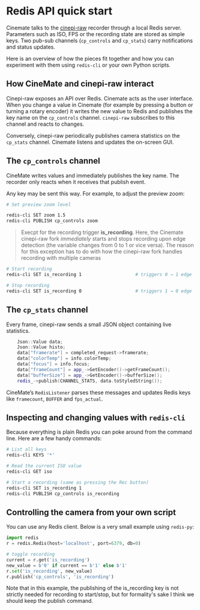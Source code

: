 # Redis API quick start

Cinemate talks to the [cinepi-raw](https://github.com/Tiramisioux/cinepi-raw/tree/rpicam-apps_1.7_custom_encoder) recorder through a local Redis server. Parameters such as ISO, FPS or the recording state are stored as simple keys. Two pub-sub channels (`cp_controls` and `cp_stats`) carry notifications and status updates.

Here is an overview of how the pieces fit together and how you can experiment with them using `redis-cli` or your own Python scripts.

## How CineMate and cinepi-raw interact

Cinepi-raw exposes an API over Redis. Cinemate acts as the user interface. When you change a value in Cinemate (for example by pressing a button or turning a rotary encoder) it writes the new value to Redis and publishes the key name on the `cp_controls` channel. `cinepi-raw` subscribes to this channel and reacts to changes.

Conversely, cinepi-raw periodically publishes camera statistics on the `cp_stats` channel. Cinemate listens and updates the on-screen GUI.

## The `cp_controls` channel

CineMate writes values and immediately publishes the key name. The recorder only reacts when it receives that publish event. 

Any key may be sent this way. For example, to adjust the preview zoom:

```bash
# Set preview zoom level

redis-cli SET zoom 1.5
redis-cli PUBLISH cp_controls zoom
```

>Execpt for the recording trigger __is_recording__. Here, the Cinemate cinepi-raw fork _immediately_ starts and stops recording upon edge detection (the variable changes from 0 to 1 or vice versa). The reason  for this exception has to do with how the cinepi-raw fork handles recording with multiple cameras


```bash
# Start recording
redis-cli SET is_recording 1                    # triggers 0 → 1 edge

# Stop recording
redis-cli SET is_recording 0                    # triggers 1 → 0 edge
```




## The `cp_stats` channel

Every frame, cinepi-raw sends a small JSON object containing live statistics. 

```cpp
    Json::Value data;
    Json::Value histo;
    data["framerate"] = completed_request->framerate;
    data["colorTemp"] = info.colorTemp;
    data["focus"] = info.focus;
    data["frameCount"] = app_->GetEncoder()->getFrameCount();
    data["bufferSize"] = app_->GetEncoder()->bufferSize();
    redis_->publish(CHANNEL_STATS, data.toStyledString());
```

CineMate’s `RedisListener` parses these messages and updates Redis keys like `framecount`, `BUFFER` and `fps_actual`.

## Inspecting and changing values with `redis-cli`

Because everything is plain Redis you can poke around from the command line. Here are a few handy commands:

```bash
# List all keys
redis-cli KEYS '*'

# Read the current ISO value
redis-cli GET iso

# Start a recording (same as pressing the Rec button)
redis-cli SET is_recording 1
redis-cli PUBLISH cp_controls is_recording
```

## Controlling the camera from your own script

You can use any Redis client. Below is a very small example using `redis-py`:

```python
import redis
r = redis.Redis(host='localhost', port=6379, db=0)

# toggle recording
current = r.get('is_recording')
new_value = b'0' if current == b'1' else b'1'
r.set('is_recording', new_value)
r.publish('cp_controls', 'is_recording')
```

Note that in this example, the publishing of the is_recording key is not strictly needed for recording to start/stop, but for formality's sake I think we should keep the publish command.


